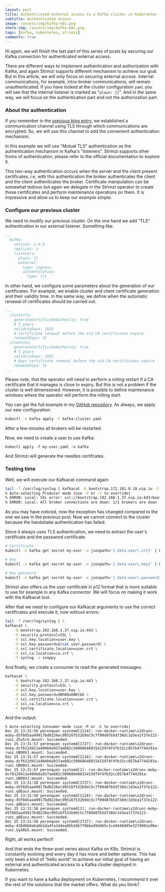 ```yaml
---
layout: post
title: Authenticated external access to a Kafka cluster in Kubernetes (part 3)
subtitle: Authenticated access
image: /assets/img/kafka-k8s.png
share-img: /assets/img/kafka-k8s.png
tags: [kafka, kubernetes, strimzi]
comments: true
---
```


Hi again, we will finish the last part of this series of posts by securing our Kafka connection for authenticated external access.

There are different ways to implement authentication and authorization with Kafka, and again Strimzi supports different mechanism to achieve our goal. But in this article, we will only focus on securing external access. Internal communications, for example, intra-broker communications, will remain unauthenticated. If you have looked at the cluster configuration `yaml` you will see that the internal listener is marked as "`plain: {}`". And in the same way, we will focus on the authentication part and not the authorization part.



### About the authentication

If you remember in the [previous blog entry,](../2020-10-20-kafka-in-k8s-part-2) we established a communication channel using TLS through which communications are encrypted. So, we will use this channel to add the convenient authentication mechanism. 

In this example we will use "Mutual TLS" authentication as the authentication mechanism in Kafka's "listeners". Strimzi supports other froms of authentication, please refer to the official documentation to explore it.

This two-way authentication occurs when the server and the client present certificates, i.e, with this authentication the broker authenticates the client and the client authenticates the broker. Certificate manipulation can be somewhat tedious but again we delegate in the Strimzi operator to create these certificates and perform maintenance operations on them. It is impressive and allow us to keep  our example  simple.



### Configure our previous cluster

We need to modify our previous cluster. On the one hand we add "TLS" authentication in our external listener. Something like:

```yaml
...
  kafka:
    version: 2.4.0
    replicas: 3
    listeners:
      plain: {}
      external:
        type: ingress
        authentication:
          type: tls
```

In other hand, we configure some parameters about the generation of our certificates. For example, we enable cluster and client certificate generation and their validity time. In the same way, we define when the automatic renewal of certificates should be carried out.

```yaml
...
  clusterCa:
    generateCertificateAuthority: true
    # 5 years
    validityDays: 1825
    # certificate renewal before the old CA certificates expire
    renewalDays: 31
  clientsCa:
    generateCertificateAuthority: true
    # 5 years
    validityDays: 1825
    # Days certificate renewal before the old CA certificates expire
    renewalDays: 31  
...
```

Please note, that the operator will need to perform a rolling restart if a CA certificate that it manages is close to expiry. But this is not a problem if the cluster is well dimensioned. However, it is possible to define maintenance windows where the operator will perform the rolling start.

You can get the full example in my [GitHub repository](https://github.com/7eben/redoubt-7eben-examples). As always, we apply our new configuration:

```bash
kubectl -n kafka apply -f kafka-cluster.yaml
```

After a few minutes all brokers will be restarted.

Now, we need to create a user to use Kafka:

```
kubectl apply -f my-user.yaml -n kafka
```

And Strimzi will generate the needles certifcates.


### Testing time

Well, we will execute our Kafkacat command again:

```bash
tail -f /var/log/syslog | kafkacat -b bootstrap.172.101.0.10.nip.io -t syslog -z snappy
% Auto-selecting Producer mode (use -P or -C to override)
% ERROR: Local: SSL error: ssl://bootstrap.192.168.1.37.nip.io:443/bootstrap: SSL handshake failed: ../ssl/statem/statem_clnt.c:393: error:141A10F4:SSL routines:ossl_statem_client_read_transition:unexpected message: : client authentication might be required (see broker log) (after 16ms in state CONNECT)
% ERROR: Local: All broker connections are down: 1/1 brokers are down : terminating

```

As you may have noticed, now the exception has changed compared to the one we saw in the previous post. Now we cannot connect to the cluster because the handshake authentication has failed.

Since it always uses TLS authentication, we need to extract the user's certificate and the password certificate. 

```bash
# Certificate
kubectl -n kafka get secret my-user -o jsonpath='{.data.user\.crt}' | base64 -d > user.crt

# Key
kubectl -n kafka get secret my-user -o jsonpath='{.data.user\.key}' | base64 -d > user.key

# Key password
kubectl -n kafka get secret my-user -o jsonpath='{.data.user\.password}' | base64 -d > user.password

```

Strimzi also offers us the user certificate in *p12* format that is more suitable to use for example in any Kafka connector. We will focus on making it work with the Kafkacat tool.

After that we need to configure our Kafkacat arguments to use the correct certificates and execute it, now without errors:

```bash
tail -f /var/log/syslog | \
kafkacat \
    -b bootstrap.192.168.1.37.nip.io:443 \
    -X security.protocol=SSL \
    -X ssl.key.location=user.key \
    -X ssl.key.password=$(cat user.password) \
    -X ssl.certificate.location=user.crt \
    -X ssl.ca.location=ca.crt \
    -t syslog -z snappy
```


And finally, we create a consumer to read the generated messages:

```bash
kafkacat \
    -b bootstrap.192.168.1.37.nip.io:443 \
    -X security.protocol=SSL \
    -X ssl.key.location=user.key \
    -X ssl.key.password=dNh0Qu60KtbX \
    -X ssl.certificate.location=user.crt \
    -X ssl.ca.location=ca.crt \
	-t syslog
```

And the output:

```
% Auto-selecting Consumer mode (use -P or -C to override)
Dec 25 13:31:56 perenquen systemd[1124]: run-docker-runtime\x2drunc-moby-d5f665aa49917bd0226ec99516f532b9dc5c7f09d87b5d738dc1d3ea1f37e122-runc.ZCw5re.mount: Succeeded.
Dec 25 13:31:57 perenquen systemd[1727]: run-docker-runtime\x2drunc-moby-dcf612d411e404b6a937ae602c50068648815415974f4fb32cc857b47744291a-runc.UB90VJ.mount: Succeeded.
Dec 25 13:31:57 perenquen systemd[1124]: run-docker-runtime\x2drunc-moby-dcf612d411e404b6a937ae602c50068648815415974f4fb32cc857b47744291a-runc.UB90VJ.mount: Succeeded.
Dec 25 13:31:57 perenquen systemd[1]: run-docker-runtime\x2drunc-moby-dcf612d411e404b6a937ae602c50068648815415974f4fb32cc857b47744291a-runc.UB90VJ.mount: Succeeded.
Dec 25 13:31:58 perenquen systemd[1727]: run-docker-runtime\x2drunc-moby-d5f665aa49917bd0226ec99516f532b9dc5c7f09d87b5d738dc1d3ea1f37e122-runc.qOEacx.mount: Succeeded.
Dec 25 13:31:58 perenquen systemd[1124]: run-docker-runtime\x2drunc-moby-d5f665aa49917bd0226ec99516f532b9dc5c7f09d87b5d738dc1d3ea1f37e122-runc.qOEacx.mount: Succeeded.
Dec 25 13:31:58 perenquen systemd[1]: run-docker-runtime\x2drunc-moby-d5f665aa49917bd0226ec99516f532b9dc5c7f09d87b5d738dc1d3ea1f37e122-runc.qOEacx.mount: Succeeded.
Dec 25 13:31:58 perenquen systemd[1727]: run-docker-runtime\x2drunc-moby-428d6b8a6a6b1da4fa14dea85b3db7f8bbed9d465c1ce9448d05e327d981e90a-runc.UykRG5.mount: Succeeded.
```

Right, all works perfect!

And that ends the three-post series about Kafka on K8s. Strimizi is constantly evolving and every day it has more and better options. This has only been a kind of "hello world" to achieve our initial goal of having an external and authenticated access to a Kafka cluster deployed in Kubernetes.

If you want to have a kafka deployment on Kubernetes, I recommend it over the rest of the solutions that the market offers. What do you think?